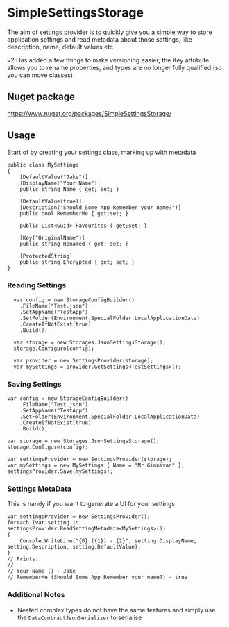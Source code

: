 # SimpleSettingsStorage
The aim of settings provider is to quickly give you a simple way to store application settings and read metadata about those settings, like description, name, default values etc

v2 Has added a few things to make versioning easier, the Key attribute allows you to rename properties, and types are no longer fully qualified (so you can move classes)

## Nuget package

https://www.nuget.org/packages/SimpleSettingsStorage/

## Usage

Start of by creating your settings class, marking up with metadata

    public class MySettings
    {
        [DefaultValue("Jake")]
        [DisplayName("Your Name")]
        public string Name { get; set; }

        [DefaultValue(true)]
        [Description("Should Some App Remember your name?")]
        public bool RememberMe { get;set; }

        public List<Guid> Favourites { get;set; }

        [Key("OriginalName")]
        public string Renamed { get; set; }

        [ProtectedString]
        public string Encrypted { get; set; }
    }

### Reading Settings

      var config = new StorageConfigBuilder()
        .FileName("Test.json")
        .SetAppName("TestApp")
        .SetFolder(Environment.SpecialFolder.LocalApplicationData)
        .CreateIfNotExist(true)
        .Build();

      var storage = new Storages.JsonSettingsStorage();
      storage.Configure(config);

      var provider = new SettingsProvider(storage);
      var mySettings = provider.GetSettings<TestSettings>();

### Saving Settings

    var config = new StorageConfigBuilder()
        .FileName("Test.json")
        .SetAppName("TestApp")
        .SetFolder(Environment.SpecialFolder.LocalApplicationData)
        .CreateIfNotExist(true)
        .Build();

    var storage = new Storages.JsonSettingsStorage();
    storage.Configure(config);

    var settingsProvider = new SettingsProvider(storage);
    var mySettings = new MySettings { Name = "Mr Ginnivan" };
    settingsProvider.Save(mySettings);

### Settings MetaData
This is handy if you want to generate a UI for your settings

	var settingsProvider = new SettingsProvider();
	foreach (var setting in settingsProvider.ReadSettingMetadata<MySettings>())
	{
	    Console.WriteLine("{0} ({1}) - {2}", setting.DisplayName, setting.Description, setting.DefaultValue);
	}
	// Prints:
	//
	// Your Name () - Jake
	// RememberMe (Should Some App Remember your name?) - true

### Additional Notes
 - Nested complex types do not have the same features and simply use the `DataContractJsonSerializer` to serialise
